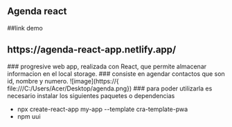 <h2>Agenda react</h2>
##link demo <h2>https://agenda-react-app.netlify.app/</h2>
### progresive web app, realizada con React, que permite almacenar informacion en el local storage.
### consiste en agendar contactos que son id, nombre y numero.
![image](https://{
file:///C:/Users/Acer/Desktop/agenda.png})
### para poder utilizarla es necesario instalar los siguientes paquetes o dependencias
<ul>
<li>npx create-react-app my-app --template cra-template-pwa</li>
<li>npm uui</li>
</ul>

